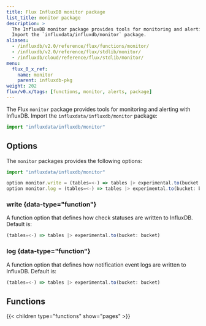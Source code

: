 ```yaml
---
title: Flux InfluxDB monitor package
list_title: monitor package
description: >
  The InfluxDB monitor package provides tools for monitoring and alerting with InfluxDB.
  Import the `influxdata/influxdb/monitor` package.
aliases:
  - /influxdb/v2.0/reference/flux/functions/monitor/
  - /influxdb/v2.0/reference/flux/stdlib/monitor/
  - /influxdb/cloud/reference/flux/stdlib/monitor/
menu:
  flux_0_x_ref:
    name: monitor
    parent: influxdb-pkg
weight: 202
flux/v0.x/tags: [functions, monitor, alerts, package]
---
```


The Flux `monitor` package provides tools for monitoring and alerting with InfluxDB.
Import the `influxdata/influxdb/monitor` package:

```js
import "influxdata/influxdb/monitor"
```

## Options
The `monitor` packages provides the following options:

```js
import "influxdata/influxdb/monitor"

option monitor.write = (tables=<-) => tables |> experimental.to(bucket: bucket)
option monitor.log = (tables=<-) => tables |> experimental.to(bucket: bucket)
```

### write {data-type="function"}
A function option that defines how check statuses are written to InfluxDB.
Default is:

```js
(tables=<-) => tables |> experimental.to(bucket: bucket)
```

### log {data-type="function"}
A function option that defines how notification event logs are written to InfluxDB.
Default is:

```js
(tables=<-) => tables |> experimental.to(bucket: bucket)
```

## Functions
{{< children type="functions" show="pages" >}}
